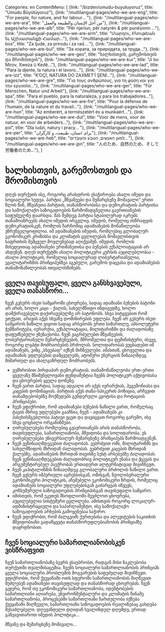 Categories: en
ContentMenu: [
  {link: "/bizden/umudu-buyutuyoruz", title: "Umudu Büyütüyoruz"},
  {link: "/multilangual-pages/who-we-are-eng", title: "For people, for nature, and for labour… "},
  {link: "/multilangual-pages/who-we-are-ara", title: "من أجل الإنسان والطبيعة والعمل"},
  {link: "/multilangual-pages/who-we-are-alb", title: "Për njeriun, për natyrën & për punësimin ..."},
  {link: "/multilangual-pages/who-we-are-arm", title: "Մարդու, Բնութեան եւ Աշխատանքի Համար…"},
  {link: "/multilangual-pages/who-we-are-bos", title: "Za ljude, za prirodu i za rad... "},
  {link: "/multilangual-pages/who-we-are-bul", title: "За хората, за природата, за труда…"},
  {link: "/multilangual-pages/who-we-are-geo", title: "ხალხისთვის, გარემოსთვის და შრომისთვის"},
  {link: "/multilangual-pages/who-we-are-kur", title: "Ji bo Mirov, Xweza û Kedê…"},
  {link: "/multilangual-pages/who-we-are-lad", title: "Para la djente, la natura i el lavoro..."},
  {link: "/multilangual-pages/who-we-are-lzz", title: "K’OÇİ, NATURA DO ZAXMET’İ ŞENİ…"},
  {link: "/multilangual-pages/who-we-are-gre", title: "Για τους ανθρώπους, για τη φύση και για την εργασία…"},
  {link: "/multilangual-pages/who-we-are-ger", title: "Für Menschen, Natur und Arbeit"},
  {link: "/multilangual-pages/who-we-are-spa", title: "Para el pueblo, para la naturaleza, y para los trabajadores…"},
  {link: "/multilangual-pages/who-we-are-fre", title: "Pour la défense de l’humain, de la nature et du travail..."},
  {link: "/multilangual-pages/who-we-are-hun", title: "Az emberért, a természetért és a munkáért…"},
  {link: "/multilangual-pages/who-we-are-dut", title: "Voor de mens, voor de natuur, en voor de arbeiders..."},
  {link: "/multilangual-pages/who-we-are-pol", title: "Dla ludzi, natury i pracy… "},
  {link: "/multilangual-pages/who-we-are-per", title: "برای انسان، طبیعت، و کارگران"},
  {link: "/multilangual-pages/who-we-are-heb", title: "למען האנשים, הטבע והעובדים..."},
  {link: "/multilangual-pages/who-we-are-jpn", title: "人のため、自然のため、そして労働者のため…"},
  ]

# ხალხისთვის, გარემოსთვის და შრომისთვის

დღეს თურქეთს ისე, როგორც არასდროს ესაჭიროება ახალი იმედი და სოციალური ხედვა. 
პარტია „მწვანეები და მემარცხენე მომავალი“ ერთი წლის წინ, მწვანეთა პარტიის, თანასწორობისა და დემოკრატიის პარტიისა და სამოქალაქო საზოგადოების წარმომადგნელთა გაერთიანების საფუძველზე დაარსდა. მას შემდეგ პარტია სტაბილურად იკრებს თანამოაზრეებს ახალი იმედის ირგვლივ. 
იმედის, რომელიც ისწრაფვის დემოკრატიისკენ, რომლის ჩარჩოშიც ადამიანების მონაწილეობა უზრუნველყოფილია. 
იმ ადამიანების იმედის, რომლებიც გლობალურ ეკონომიკურ კრიზისსა და კლიმატის ცვლილებას მომავლისთვის საფრთხის შემცველ მოვლენებად აღიქვამენ. 
იმედის, რომლის მიხედვითაც ადამიანები ერთმანეთისა და ბუნების ექსპლოატაციას არ ახდენენ. 
დღეს თურქეტში ახალი პოლიტიკური კურსის აუცილებლობაა - ახალი პოლიტიკის, რომელიც სოციალურად ლიბერტარიანულია, ეგალიტარიზმის პრინციპებზეა აგებული,  გარემოს დაცვასა და ადამიანების თანამონაწილეობას ითვალისწინებს. 

## ყველა თავისუფალი, ყველა განსხვავებული, ყველა თანასწორი...

ჩვენ გვსურს ისეთ სამყაროში ცხოვრება, სადაც ადამიანი ბუნების ბატონი არ არის, ხოლო კაცი - ქალის, სახელმწიფო ინდივედზე, ხოლო დამქირავებელი დაქირავებულზე არ ბატონობს. სხვა სიტყვებით რომ ვთქვათ, არავის აქვს სხვაზე დომინირების უფლება. ჩვენ არ გვსურს ისეთ სამყაროს ნაწილი ვიყოთ სადაც არსებობს ერთი სიმართლე, აბსოლუტური ჭეშმარიტება, იერარქია, ექსპლოატაცია, მილიტარიზმი და ძალადობაზე დაფუძნებული უზენაესობა. 
ჩვენ ვაგრძელებთ მწვანეების, ლიბერტარიანელი მემარცხენეების, მშრომელთა და ფემინისტური, ისევე, როგორც ლგბტი მოძრაობების ბრძოლას. სოლიდარობას ვუცხადებთ იმ ადამიანებს, ვინც „სხვებად“ იქნენ მიჩნეულები. ამასთან, ცხოველთა და ადამიანის უფლებების დამცველებს, ატომური ენერგიის წინააღმდეგ მიმართულ და ახალგაზრდულ მოძრაობებს. 

- ვემხრობით პირდაპირ დემოკრატიას. თანამონაწილეობა ერთ-ერთი ყველაზე მნიშვნელოვანი ფუნდამენტია ჩვენს პოლიტიკურ აქტივობასა და ცხოვრების ყველა დონეზე.
- ჩვენ ვართ პარტია, სადაც ადგილი არ აქვს იერარქიას, ჰეგემონიასა და კაცების დომინაციას. პარტიას აქვს თანა-სპიკერის პოზიცია, არჩევით თანამდებობებზე მოქმედებს გენდერული კვოტისა და როტაციის პრინციპები.   
- ჩვენ ვფიქრობთ, რომ ადამიანები ბუნების ნაწილი ვართ, რომელსაც ტავის მხრივ უფლებები გააჩნია, ჩვენ - ადამიანებს კი პასუხისმგებლობა პატივი ვცეთ და დავიცვათ როგორც გარემო, ისე სხვა ცოცხალი ორგანიზმები. 
- ღირებულებები რომლებიც გვაერთიანებს არის თანასწორობა, თავისუფლება, სამართლიანობა, მშვიდობა და სოლიდარობა. ეს ღირებულებები უნივერსალურ მემარცხენე პრინციპებს წარმოადგენენ. 
- ჩვენ ვეწინააღმდეგებით ძალადობას. ვებრძვით ომს, მილიტარიზმს და სახელმწიფოს მხრიდან ძალადობას. ვებრძვით კაცების მხრიდან ქალებზე, ადამიანების მხრიდან თავისზე სუსტ არსებებზე ძალადობას. ჩვენ ვეწინააღმდეგებით ძალადობრივ პოლიტიკურ ენასა და ქცევას და არგუმენტირებულ პაექრობას ერთადერთ ალტერნატივად მივიჩნევთ. 
- ჩვენ კაპიტალიზმის წინააღმდეგ გლობალური ბრძოლის ნაწილი ვართ. ჩვენ გვსურს იმპერიული აგრესსისგან, ომისგან, ნეოლიბერალური ეკონომიკური პოლიტიკის, აჩემებული ეკონომიკური ზრდის, რომელიც ადამიანებს სოციალური უფლებებისგან გაძარცვას იწვევს, კონსუმერული საზოგადოების პრინციპისგან თავისუფალი სამყარო. 
- იმისთვის, რომ უკეთეს მსოფლიოში შევძლოთ ცხოვრება, აუცილებელია სისტემური ცვლილება. ამისთვის როგორც ლოკალურ-ადმინისტრაციული და საპარლამენტო, ისე სამოქალაქო საზოგადოების არხების გამოყენებაა საჭირო. 
- ჩვენ ვფიქრობთ, რომ ძალგვიძს ქურთებისა და ალევიტების საკითხის მშვიდობიანი გადაწყვეტა თანასწორუფლებიანობის პრინციპზე დაყრდნობით. 

## ჩვენ სოციალური სამართლიანობისკენ ვისწრაფვით

ჩვენ სამართლიანობაზე ბევრს ვსაუბრობთ, რადგან მისი ნაკლებობა თურქეთში თვალშისაცემია. 
ჩვენს სოციალური სამართლიანობის პრინციპს ყველა სოციალური პრობლემის მოგვარების საფუძვლად მივიჩნევთ.
ვფიქრობთ, რომ ქვეყანაში ოთს სფეროში სამართლიანობის მიღწევით შეძლებენ ადამიანები თავისუფლად და თანასწორად ცხოვრებას. 
ჩვენ გვჯერა, რომ თუ ეკონომიკური სამართლიანობა, იდენტობების სამართლიანი აღიარება, ენვირონმენტალური და კლიმატის წინაშე სამართლიანობა, პროცესებში სამართლიანი ჩართულობა იქნება ქვეყანაში მიღწეული, სამართლიანი საზოგადოების რეალიზებაც გახდება შესაძლებელი. 
დღევანდელი დღიდან ხვალინდელ დღემდე, ერთად განვავითაროთ იმედის პოლიტიკა...

მწვანე და მემარცხენე მომავალი... 

